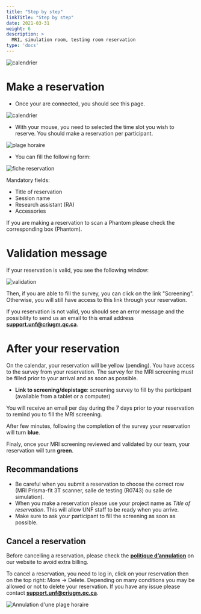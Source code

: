 ```yaml
---
title: "Step by step"
linkTitle: "Step by step"
date: 2021-03-31
weight: 6
description: >
  MRI, simulation room, testing room reservation
type: 'docs'
---
```


![calendrier](/images/documentation/reservation_login.png)

# Make a reservation

- Once your are connected, you should see this page.

![calendrier](/images/documentation/fr/reservation_mri_1.png)

- With your mouse, you need to selected the time slot you wish to reserve. You should make a reservation per participant.

![plage horaire](/images/documentation/fr/reservation_mri_2b.png)

- You can fill the following form:

![fiche reservation](/images/documentation/fr/reservation_mri_3.png)

Mandatory fields:
- Title of reservation
- Session name
- Research assistant (RA)
- Accessories

If you are making a reservation to scan a Phantom please check the corresponding box (Phantom).

# Validation message

If your reservation is valid, you see the following window:

![validation](/images/documentation/fr/reservation_mri_4.png)

Then, if you are able to fill the survey, you can click on the link "Screening". Otherwise, you will still have access to this link through your reservation.

If you reservation is not valid, you should see an error message and the possibility to send us an email to this email address __[support.unf@criugm.qc.ca](mailto:support.unf@criugm.qc.ca?subject=Reservation_MRI)__.

# After your reservation

On the calendar, your reservation will be yellow (pending). You have access to the survey from your reservation. The survey for the MRI screening must be filled prior to your arrival and as soon as possible.

- **Link to screening/depistage**: screening survey to fill by the participant (available from a tablet or a computer)

You will receive an email per day during the 7 days prior to your reservation to remind you to fill the MRI screening.

After few minutes, following the completion of the survey your reservation will turn **blue**.

Finaly, once your MRI screening reviewed and validated by our team, your reservation will turn **green**.

## Recommandations

* Be careful when you submit a reservation to choose the correct row (MRI Prisma-fit 3T scanner, salle de testing (R0743) ou salle de simulation).
* When you make a reservation please use your project name as *Title of reservation*. This will allow UNF staff to be ready when you arrive.
* Make sure to ask your participant to fill the screening as soon as possible.

## Cancel a reservation

 Before cancelling a reservation, please check the [__politique d’annulation__](http://www.unf-montreal.ca/rate) on our website to avoid extra billing.

 To cancel a reservation, you need to log in, click on your reservation then on the top right: More -> Delete. Depending on many conditions you may be allowed or not to delete your reservation. If you have any issue please contact __[support.unf@criugm.qc.ca](mailto:support.unf@criugm.qc.ca?subject=Delete_reservation)__.

 ![Annulation d'une plage horaire](/images/documentation/fr/reservation_mri_cancel.png)
